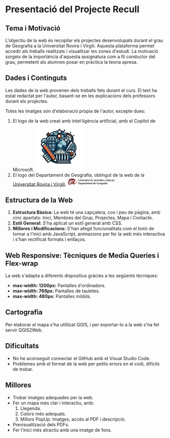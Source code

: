 # **Presentació del Projecte Recull**

## **Tema i Motivació**

L'objectiu de la web és recopilar els projectes desenvolupats durant el grau de Geografia a la Universitat Rovira i Virgili. Aquesta plataforma permet accedir als treballs realitzats i visualitzar les zones d'estudi. La motivació sorgeix de la importància d'aquesta assignatura com a fil conductor del grau, permetent als alumnes posar en pràctica la teoria apresa.

## **Dades i Continguts**

Les dades de la web provenen dels treballs fets durant el curs. El text ha estat redactat per l'autor, basant-se en les explicacions dels professors durant els projectes.

Totes les imatges són d'elaboració pròpia de l'autor, excepte dues:
1. El logo de la web creat amb intel·ligència artificial, amb el Copilot de Microsoft.
   <img src="img/logo.png" alt="logo web" style="max-width: 150px; height: auto;"> 
2. El logo del Departament de Geografia, obtingut de la web de la [Universitat Rovira i Virgili](https://www.urv.cat/ca/universitat/comunicacio/identitat-institucional/logotips/).
   <img src="img/logogeo.png" alt="logo departament" style="max-width: 150px; height: auto;"> 

## **Estructura de la Web**

1. **Estructura Bàsica:** La web té una capçalera, cos i peu de pàgina, amb cinc apartats: Inici, Membres del Grup, Projectes, Mapa i Contacte.
2. **Estil General:** S'ha aplicat un estil general amb CSS.
3. **Millores i Modificacions:** S'han afegit funcionalitats com el botó de tornar a l'inici amb JavaScript, animacions per fer la web més interactiva i s'han rectificat formats i enllaços.

## **Web Responsive: Tècniques de Media Queries i Flex-wrap**

La web s'adapta a diferents dispositius gràcies a les següents tècniques:

- **max-width: 1200px:** Pantalles d'ordinadors.
- **max-width: 768px:** Pantalles de tauletes.
- **max-width: 480px:** Pantalles mòbils.

## **Cartografia**

Per elaborar el mapa s'ha utilitzat QGIS, i per exportar-lo a la web s'ha fet servir QGIS2Web.

## **Dificultats**

- No he aconseguit connectar el GitHub amb el Visual Studio Code.
- Problemes amb el format de la web per petits errors en el codi, difícils de trobar.

## **Millores**

- Trobar imatges adequades per la web.
- Fer un mapa més clar i interactiu, amb:
  1. Llegenda.
  2. Colors més adequats.
  3. Millors PopUp: Imatges, accés al PDF i descripció.
- Previsualització dels PDFs.
- Fer l'inici més atractiu amb una imatge de fons.
